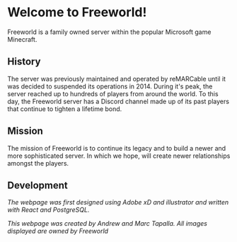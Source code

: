 # Welcome to Freeworld!

Freeworld is a family owned server within the popular Microsoft game Minecraft.

## History

The server was previously maintained and operated by reMARCable until it was decided to suspended its operations in 2014. During it's peak, the server reached up to hundreds of players from around the world. To this day, the Freeworld server has a Discord channel made up of its past players that continue to tighten a lifetime bond.

## Mission

The mission of Freeworld is to continue its legacy and to build a newer and more sophisticated server. In which we hope, will create newer relationships amongst the players.

## Development

<i>The webpage was first designed using Adobe xD and illustrator and written with React and PostgreSQL.<i>

<i>This webpage was created by Andrew and Marc Tapalla. All images displayed are owned by Freeworld</i>
